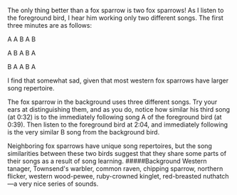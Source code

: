 The only thing better than a fox sparrow is two fox sparrows! As I listen to the foreground bird, I hear him working only two different songs. The first three minutes are as follows:

A A B A B 

A B A B A 

B A A B A 

I find that somewhat sad, given that most western fox sparrows have larger song repertoire. 

The fox sparrow in the background uses three different songs. Try your ears at distinguishing them, and as you do, notice how similar his third song (at 0:32) is to the immediately following song A of the foreground bird (at 0:39). Then listen to the foreground bird at 2:04, and immediately following is the very similar B song from the background bird.

Neighboring fox sparrows have unique song repertoires, but the song similarities between these two birds suggest that they share some parts of their songs as a result of song learning.
#####Background
Western tanager, Townsend's warbler, common raven, chipping sparrow, northern flicker, western wood-pewee, ruby-crowned kinglet, red-breasted nuthatch—a very nice series of sounds.
